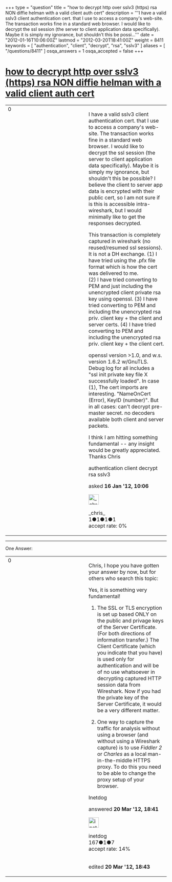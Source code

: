 +++
type = "question"
title = "how to decrypt http over sslv3 (https) rsa NON diffie helman with a valid client auth cert"
description = '''I have a valid sslv3 client authentication cert. that I use to access a company&#x27;s web-site. The transaction works fine in a standard web browser. I would like to decrypt the ssl session (the server to client application data specifically). Maybe it is simply my ignorance, but shouldn&#x27;t this be possi...'''
date = "2012-01-16T10:06:00Z"
lastmod = "2012-03-20T18:41:00Z"
weight = 8411
keywords = [ "authentication", "client", "decrypt", "rsa", "sslv3" ]
aliases = [ "/questions/8411" ]
osqa_answers = 1
osqa_accepted = false
+++

<div class="headNormal">

# [how to decrypt http over sslv3 (https) rsa NON diffie helman with a valid client auth cert](/questions/8411/how-to-decrypt-http-over-sslv3-https-rsa-non-diffie-helman-with-a-valid-client-auth-cert)

</div>

<div id="main-body">

<div id="askform">

<table id="question-table" style="width:100%;"><colgroup><col style="width: 50%" /><col style="width: 50%" /></colgroup><tbody><tr class="odd"><td style="width: 30px; vertical-align: top"><div class="vote-buttons"><span id="post-8411-upvote" class="ajax-command post-vote up" rel="nofollow" title="I like this post (click again to cancel)"> </span><div id="post-8411-score" class="post-score" title="current number of votes">0</div><span id="post-8411-downvote" class="ajax-command post-vote down" rel="nofollow" title="I dont like this post (click again to cancel)"> </span> <span id="favorite-mark" class="ajax-command favorite-mark" rel="nofollow" title="mark/unmark this question as favorite (click again to cancel)"> </span><div id="favorite-count" class="favorite-count"></div></div></td><td><div id="item-right"><div class="question-body"><p>I have a valid sslv3 client authentication cert. that I use to access a company's web-site. The transaction works fine in a standard web browser. I would like to decrypt the ssl session (the server to client application data specifically). Maybe it is simply my ignorance, but shouldn't this be possible? I believe the client to server app data is encrypted with their public cert, so I am not sure if is this is accessible intra-wireshark, but I would minimally like to get the responses decrypted.</p><p>This transaction is completely captured in wireshark (no reused/resumed ssl sessions). It is not a DH exchange. (1) I have tried using the .pfx file format which is how the cert was delivered to me.<br />
(2) I have tried converting to PEM and just including the unencrypted client private rsa key using openssl. (3) I have tried converting to PEM and including the unencrypted rsa priv. client key + the client and server certs. (4) I have tried converting to PEM and including the unencrypted rsa priv. client key + the client cert.</p><p>openssl version &gt;1.0, and w.s. version 1.6.2 w/GnuTLS. Debug log for all includes a "ssl init private key file X successfully loaded". In case (1), The cert imports are interesting. "NameOnCert (Error), KeyID (number)". But in all cases: can't decrypt pre-master secret. no decoders available both client and server packets.</p><p>I think I am hitting something fundamental -- any insight would be greatly appreciated. Thanks Chris</p></div><div id="question-tags" class="tags-container tags"><span class="post-tag tag-link-authentication" rel="tag" title="see questions tagged &#39;authentication&#39;">authentication</span> <span class="post-tag tag-link-client" rel="tag" title="see questions tagged &#39;client&#39;">client</span> <span class="post-tag tag-link-decrypt" rel="tag" title="see questions tagged &#39;decrypt&#39;">decrypt</span> <span class="post-tag tag-link-rsa" rel="tag" title="see questions tagged &#39;rsa&#39;">rsa</span> <span class="post-tag tag-link-sslv3" rel="tag" title="see questions tagged &#39;sslv3&#39;">sslv3</span></div><div id="question-controls" class="post-controls"></div><div class="post-update-info-container"><div class="post-update-info post-update-info-user"><p>asked <strong>16 Jan '12, 10:06</strong></p><img src="https://secure.gravatar.com/avatar/48fefc1f881b760b6aba934bd5f98919?s=32&amp;d=identicon&amp;r=g" class="gravatar" width="32" height="32" alt="_chris_&#39;s gravatar image" /><p><span>_chris_</span><br />
<span class="score" title="1 reputation points">1</span><span title="1 badges"><span class="badge1">●</span><span class="badgecount">1</span></span><span title="1 badges"><span class="silver">●</span><span class="badgecount">1</span></span><span title="1 badges"><span class="bronze">●</span><span class="badgecount">1</span></span><br />
<span class="accept_rate" title="Rate of the user&#39;s accepted answers">accept rate:</span> <span title="_chris_ has no accepted answers">0%</span> </br></p></div></div><div id="comments-container-8411" class="comments-container"></div><div id="comment-tools-8411" class="comment-tools"></div><div class="clear"></div><div id="comment-8411-form-container" class="comment-form-container"></div><div class="clear"></div></div></td></tr></tbody></table>

------------------------------------------------------------------------

<div class="tabBar">

<span id="sort-top"></span>

<div class="headQuestions">

One Answer:

</div>

</div>

<span id="9667"></span>

<div id="answer-container-9667" class="answer">

<table style="width:100%;"><colgroup><col style="width: 50%" /><col style="width: 50%" /></colgroup><tbody><tr class="odd"><td style="width: 30px; vertical-align: top"><div class="vote-buttons"><span id="post-9667-upvote" class="ajax-command post-vote up" rel="nofollow" title="I like this post (click again to cancel)"> </span><div id="post-9667-score" class="post-score" title="current number of votes">0</div><span id="post-9667-downvote" class="ajax-command post-vote down" rel="nofollow" title="I dont like this post (click again to cancel)"> </span></div></td><td><div class="item-right"><div class="answer-body"><p>Chris, I hope you have gotten your answer by now, but for others who search this topic:<br />
</p><p>Yes, it is something very fundamental!<br />
</p><ol><li><p>The SSL or TLS encryption is set up based ONLY on the public and privage keys of the Server Certificate. (For both directions of information transfer.) The Client Certificate (which you indicate that you have) is used only for authentication and will be of no use whatsoever in decrypting captured HTTP session data from Wireshark. Now if you had the private key of the Server Certificate, it would be a very different matter.<br />
</p></li><li><p>One way to capture the traffic for analysis without using a browser (and without using a Wireshark capture) is to use <em>Fiddler 2</em> or <em>Charles</em> as a local man-in-the-middle HTTPS proxy. To do this you need to be able to change the proxy setup of your browser.<br />
</p></li></ol><p>Inetdog</p></div><div class="answer-controls post-controls"></div><div class="post-update-info-container"><div class="post-update-info post-update-info-user"><p>answered <strong>20 Mar '12, 18:41</strong></p><img src="https://secure.gravatar.com/avatar/b64129b7a3bf2a9f1760fbdee1b3b74c?s=32&amp;d=identicon&amp;r=g" class="gravatar" width="32" height="32" alt="inetdog&#39;s gravatar image" /><p><span>inetdog</span><br />
<span class="score" title="167 reputation points">167</span><span title="1 badges"><span class="silver">●</span><span class="badgecount">1</span></span><span title="7 badges"><span class="bronze">●</span><span class="badgecount">7</span></span><br />
<span class="accept_rate" title="Rate of the user&#39;s accepted answers">accept rate:</span> <span title="inetdog has 3 accepted answers">14%</span> </br></br></p></div><div class="post-update-info post-update-info-edited"><p><span> edited <strong>20 Mar '12, 18:43</strong> </span></p></div></div><div id="comments-container-9667" class="comments-container"></div><div id="comment-tools-9667" class="comment-tools"></div><div class="clear"></div><div id="comment-9667-form-container" class="comment-form-container"></div><div class="clear"></div></div></td></tr></tbody></table>

</div>

<div class="paginator-container-left">

</div>

</div>

</div>

